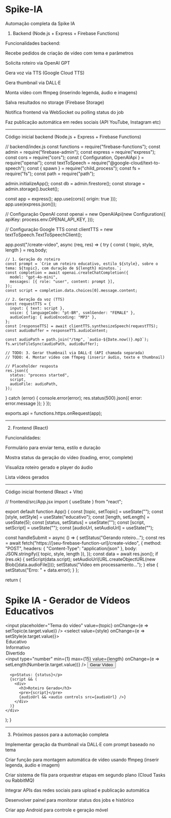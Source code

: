 # Spike-IA

Automação completa da Spike IA

1. Backend (Node.js + Express + Firebase Functions)

Funcionalidades backend:

Recebe pedidos de criação de vídeo com tema e parâmetros

Solicita roteiro via OpenAI GPT

Gera voz via TTS (Google Cloud TTS)

Gera thumbnail via DALL·E

Monta vídeo com ffmpeg (inserindo legenda, áudio e imagens)

Salva resultados no storage (Firebase Storage)

Notifica frontend via WebSocket ou polling status do job

Faz publicação automática em redes sociais (API YouTube, Instagram etc)



---

Código inicial backend (Node.js + Express + Firebase Functions)

// backend/index.js
const functions = require("firebase-functions");
const admin = require("firebase-admin");
const express = require("express");
const cors = require("cors");
const { Configuration, OpenAIApi } = require("openai");
const textToSpeech = require("@google-cloud/text-to-speech");
const { spawn } = require("child_process");
const fs = require("fs");
const path = require("path");

admin.initializeApp();
const db = admin.firestore();
const storage = admin.storage().bucket();

const app = express();
app.use(cors({ origin: true }));
app.use(express.json());

// Configuração OpenAI
const openai = new OpenAIApi(new Configuration({
  apiKey: process.env.OPENAI_API_KEY,
}));

// Configuração Google TTS
const clientTTS = new textToSpeech.TextToSpeechClient();

app.post("/create-video", async (req, res) => {
  try {
    const { topic, style, length } = req.body;

    // 1. Geração do roteiro
    const prompt = `Crie um roteiro educativo, estilo ${style}, sobre o tema: ${topic}, com duração de ${length} minutos.`;
    const completion = await openai.createChatCompletion({
      model: "gpt-4o-mini",
      messages: [{ role: "user", content: prompt }],
    });
    const script = completion.data.choices[0].message.content;

    // 2. Geração da voz (TTS)
    const requestTTS = {
      input: { text: script },
      voice: { languageCode: "pt-BR", ssmlGender: "FEMALE" },
      audioConfig: { audioEncoding: "MP3" },
    };
    const [responseTTS] = await clientTTS.synthesizeSpeech(requestTTS);
    const audioBuffer = responseTTS.audioContent;

    const audioPath = path.join("/tmp", `audio-${Date.now()}.mp3`);
    fs.writeFileSync(audioPath, audioBuffer);

    // TODO: 3. Gerar thumbnail via DALL·E (API chamada separada)
    // TODO: 4. Montar vídeo com ffmpeg (inserir áudio, texto e thumbnail)

    // Placeholder resposta
    res.json({
      status: "process started",
      script,
      audioFile: audioPath,
    });

  } catch (error) {
    console.error(error);
    res.status(500).json({ error: error.message });
  }
});

exports.api = functions.https.onRequest(app);


---

2. Frontend (React)

Funcionalidades:

Formulário para enviar tema, estilo e duração

Mostra status da geração do vídeo (loading, error, complete)

Visualiza roteiro gerado e player do áudio

Lista vídeos gerados



---

Código inicial frontend (React + Vite)

// frontend/src/App.jsx
import { useState } from "react";

export default function App() {
  const [topic, setTopic] = useState("");
  const [style, setStyle] = useState("educativo");
  const [length, setLength] = useState(5);
  const [status, setStatus] = useState("");
  const [script, setScript] = useState("");
  const [audioUrl, setAudioUrl] = useState("");

  const handleSubmit = async () => {
    setStatus("Gerando roteiro...");
    const res = await fetch("https://[seu-firebase-function-url]/create-video", {
      method: "POST",
      headers: { "Content-Type": "application/json" },
      body: JSON.stringify({ topic, style, length }),
    });
    const data = await res.json();
    if (res.ok) {
      setScript(data.script);
      setAudioUrl(URL.createObjectURL(new Blob([data.audioFile])));
      setStatus("Vídeo em processamento...");
    } else {
      setStatus("Erro: " + data.error);
    }
  };

  return (
    <div>
      <h1>Spike IA - Gerador de Vídeos Educativos</h1>
      <input
        placeholder="Tema do vídeo"
        value={topic}
        onChange={e => setTopic(e.target.value)}
      />
      <select value={style} onChange={e => setStyle(e.target.value)}>
        <option value="educativo">Educativo</option>
        <option value="informativo">Informativo</option>
        <option value="divertido">Divertido</option>
      </select>
      <input
        type="number"
        min={1}
        max={15}
        value={length}
        onChange={e => setLength(Number(e.target.value))}
      />
      <button onClick={handleSubmit}>Gerar Vídeo</button>

      <p>Status: {status}</p>
      {script && (
        <div>
          <h3>Roteiro Gerado</h3>
          <pre>{script}</pre>
          {audioUrl && <audio controls src={audioUrl} />}
        </div>
      )}
    </div>
  );
}


---

3. Próximos passos para a automação completa

Implementar geração da thumbnail via DALL·E com prompt baseado no tema

Criar função para montagem automática de vídeo usando ffmpeg (inserir legenda, áudio e imagem)

Criar sistema de fila para orquestrar etapas em segundo plano (Cloud Tasks ou RabbitMQ)

Integrar APIs das redes sociais para upload e publicação automática

Desenvolver painel para monitorar status dos jobs e histórico

Criar app Android para controle e geração móvel


